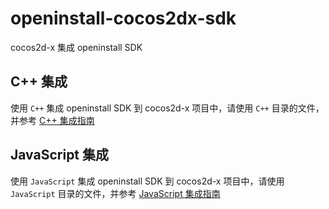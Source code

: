 # openinstall-cocos2dx-sdk
cocos2d-x 集成 openinstall SDK  

## C++ 集成
使用 `C++` 集成 openinstall SDK 到 cocos2d-x 项目中，请使用 `C++` 目录的文件，并参考 [C++ 集成指南](C++/README.md)

## JavaScript 集成
使用 `JavaScript` 集成 openinstall SDK 到 cocos2d-x 项目中，请使用 `JavaScript` 目录的文件，并参考 [JavaScript 集成指南](JavaScript/README.md)